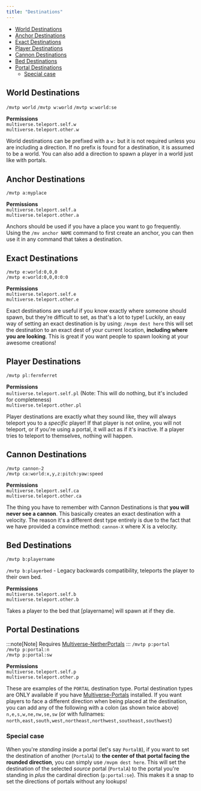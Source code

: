 ```yaml
---
title: "Destinations"
---
```


- [World Destinations](#World-Destinations)
- [Anchor Destinations](#Anchor-Destinations)
- [Exact Destinations](#Exact-Destinations)
- [Player Destinations](#Player-Destinations)
- [Cannon Destinations](#Cannon-Destinations)
- [Bed Destinations](#Bed-Destinations)
- [Portal Destinations](#Portal-Destinations)
  - [Special case](#Special-Case)

## World Destinations

`/mvtp world`
`/mvtp w:world`
`/mvtp w:world:se`

**Permissions**  
`multiverse.teleport.self.w`  
`multiverse.teleport.other.w`

World destinations can be prefixed with a `w:` but it is not required unless you are including a direction. If no prefix is found for a destination, it is assumed to be a world. You can also add a direction to spawn a player in a world just like with portals.

## Anchor Destinations

`/mvtp a:myplace`

**Permissions**  
`multiverse.teleport.self.a`  
`multiverse.teleport.other.a`

Anchors should be used if you have a place you want to go frequently. Using the `/mv anchor NAME` command to first create an anchor, you can then use it in any command that takes a destination.

## Exact Destinations

`/mvtp e:world:0,0,0`  
`/mvtp e:world:0,0,0:0:0`

**Permissions**  
`multiverse.teleport.self.e`  
`multiverse.teleport.other.e`

Exact destinations are useful if you know exactly where someone should spawn, but they're difficult to set, as that's a lot to type! Luckily, an easy way of setting an exact destination is by using: `/mvpm dest here` this will set the destination to an exact dest of your current location, **including where you are looking**. This is great if you want people to spawn looking at your awesome creations!

## Player Destinations

`/mvtp pl:fernferret`

**Permissions**  
`multiverse.teleport.self.pl` (Note: This will do nothing, but it's included for completeness)  
`multiverse.teleport.other.pl`

Player destinations are exactly what they sound like, they will always teleport you to a _specific_ player! If that player is not online, you will not teleport, or if you're using a portal, it will act as if it's inactive. If a player tries to teleport to themselves, nothing will happen.

## Cannon Destinations

`/mvtp cannon-2`  
`/mvtp ca:world:x,y,z:pitch:yaw:speed`

**Permissions**  
`multiverse.teleport.self.ca`  
`multiverse.teleport.other.ca`

The thing you have to remember with Cannon Destinations is that **you will never see a cannon**. This basically creates an exact destination with a velocity. The reason it's a different dest type entirely is due to the fact that we have provided a convince method: `cannon-X` where X is a velocity.

## Bed Destinations

`/mvtp b:playername`

`/mvtp b:playerbed` - Legacy backwards compatibility, teleports the player to their own bed.

**Permissions**  
`multiverse.teleport.self.b`  
`multiverse.teleport.other.b`

Takes a player to the bed that [playername] will spawn at if they die.

## Portal Destinations

:::note[Note]
Requires [Multiverse-NetherPortals](#todo)
:::
`/mvtp p:portal`  
`/mvtp p:portal:n`  
`/mvtp p:portal:sw`

**Permissions**  
`multiverse.teleport.self.p`  
`multiverse.teleport.other.p`

These are examples of the `PORTAL` destination type. Portal destination types are ONLY available if you have [Multiverse-Portals](https://github.com/Multiverse/Multiverse-Portals/wiki) installed. If you want players to face a different direction when being placed at the destination, you can add any of the following with a colon (as shown twice above) `n,e,s,w,ne,nw,se,sw` (or with fullnames: `north,east,south,west,northeast,northwest,southeast,southwest`)

### Special case

When you're _standing_ inside a portal (let's say `PortalB`), if you want to set the destination of another (`PortalA`) to **the center of that portal facing the rounded direction**, you can simply use `/mvpm dest here`. This will set the destination of the selected _source_ portal (`PortalA`) to the portal you're standing in _plus_ the cardinal direction (`p:portal:se`). This makes it a snap to set the directions of portals without any lookups!

